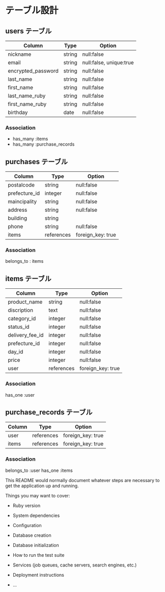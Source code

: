 # テーブル設計

## users テーブル

| Column                | Type    | Option                  |
| --------------------- | ------- | ----------------------- |
| nickname              | string  | null:false              |
| email                 | string  | null:false, unique:true |
| encrypted_password    | string  | null:false              |
| last_name             | string  | null:false              |
| first_name            | string  | null:false              |
| last_name_ruby        | string  | null:false              |
| first_name_ruby       | string  | null:false              |
| birthday              | date    | null:false              |

### Association

- has_many :items
- has_many :purchase_records

## purchases テーブル

| Column           | Type       | Option            |
| ---------------- | ---------- | ----------------- |
| postalcode       | string     | null:false        |
| prefecture_id    | integer    | null:false        |
| maincipality     | string     | null:false        |
| address          | string     | null:false        |
| building         | string     |                   |
| phone            | string     | null:false        |
| items            | references | foreign_key: true |

### Association

belongs_to : items

## items テーブル

| Column             | Type       | Option            |
| ------------------ | ---------- | ----------------- |
| product_name       | string     | null:false        |
| discription        | text       | null:false        |
| category_id        | integer    | null:false        |
| status_id          | integer    | null:false        |
| delivery_fee_id    | integer    | null:false        |
| prefecture_id      | integer    | null:false        |
| day_id             | integer    | null:false        |
| price              | integer    | null:false        |
| user               | references | foreign_key: true |

### Association
has_one :user

## purchase_records テーブル

| Column    | Type       | Option            |
| --------- | ---------- | ----------------- |
| user      | references | foreign_key: true |
| items     | references | foreign_key: true |

### Association

belongs_to :user
has_one :items


This README would normally document whatever steps are necessary to get the
application up and running.

Things you may want to cover:

* Ruby version

* System dependencies

* Configuration

* Database creation

* Database initialization

* How to run the test suite

* Services (job queues, cache servers, search engines, etc.)

* Deployment instructions

* ...

